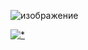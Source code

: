 ![изображение](https://github.com/ricky-11254/ricky-112541/assets/69435117/34dd14ec-1bdc-4545-b28d-d3c65efae70b)

[![*](https://github.com/ricky-11254/ricky-112541/assets/69435117/74669b8e-f0ad-460f-a70e-698e3ed48607)](https://tinyurl.com/ynv69h6x)

